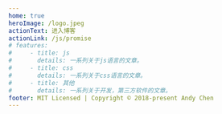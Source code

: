 ```yaml
---
home: true
heroImage: /logo.jpeg
actionText: 进入博客
actionLink: /js/promise
# features:
#     - title: js
#       details: 一系列关于js语言的文章。
#     - title: css
#       details: 一系列关于css语言的文章。
#     - title: 其他
#       details: 一系列关于开发，第三方软件的文章。
footer: MIT Licensed | Copyright © 2018-present Andy Chen
---
```

